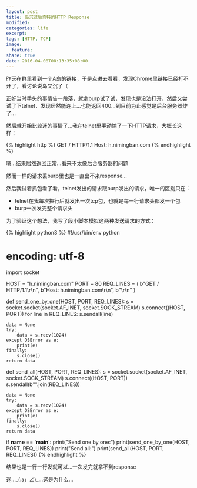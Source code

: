```yaml
---
layout: post
title: 岛沉过后奇特的HTTP Response
modified:
categories: life
excerpt:
tags: [HTTP, TCP]
image:
  feature:
share: true
date: 2016-04-08T08:13:35+08:00
---
```


昨天在群里看到一个A岛的链接，于是点进去看看，发现Chrome里链接已经打不开了，看讨论说岛又沉了（

正好当时手头的事情告一段落，就拿burp试了试，发现也是没法打开，然后又尝试了下telnet，发现居然能连上…也能返回400…到目前为止感觉是后台服务器炸了…

然后就开始比较迷的事情了…我在telnet里手动输了一下HTTP请求，大概长这样：

{% highlight http %}
GET / HTTP/1.1
Host: h.nimingban.com
{% endhighlight %}

嗯…结果居然返回正常…看来不太像后台服务器的问题

然而一样的请求丢burp里也是一直出不来response…

然后我试着抓包看了看，telnet发出的请求跟burp发出的请求，唯一的区别只在：

- telnet在我每次换行后就发出一次tcp包，也就是每一行请求头都发一个包
- burp一次发完整个请求头

为了验证这个想法，我写了段小脚本模拟这两种发送请求的方式：

{% highlight python3 %}
#!/usr/bin/env python
# encoding: utf-8

import socket

HOST = "h.nimingban.com"
PORT = 80
REQ_LINES = (
    b"GET / HTTP/1.1\r\n",
    b"Host: h.nimingban.com\r\n",
    b"\r\n"
)


def send_one_by_one(HOST, PORT, REQ_LINES):
    s = socket.socket(socket.AF_INET, socket.SOCK_STREAM)
    s.connect((HOST, PORT))
    for line in REQ_LINES:
        s.sendall(line)

    data = None
    try:
        data = s.recv(1024)
    except OSError as e:
        print(e)
    finally:
        s.close()
    return data


def send_all(HOST, PORT, REQ_LINES):
    s = socket.socket(socket.AF_INET, socket.SOCK_STREAM)
    s.connect((HOST, PORT))
    s.sendall(b"".join(REQ_LINES))

    data = None
    try:
        data = s.recv(1024)
    except OSError as e:
        print(e)
    finally:
        s.close()
    return data


if __name__ == '__main__':
    print("Send one by one:")
    print(send_one_by_one(HOST, PORT, REQ_LINES))
    print("Send all:")
    print(send_all(HOST, PORT, REQ_LINES))
{% endhighlight %}

结果也是一行一行发就可以…一次发完就拿不到response

迷…\_(:з」∠)\_…这是为什么…
